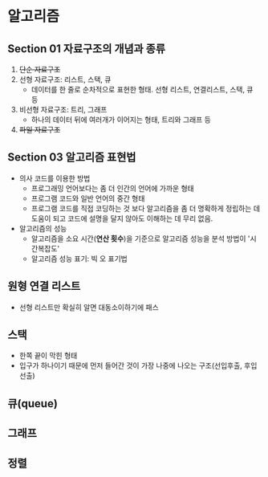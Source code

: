 # 알고리즘
## Section 01 자료구조의 개념과 종류
1. ~~단순 자료구조~~
2. 선형 자료구조: 리스트, 스택, 큐
    - 데이터를 한 줄로 순차적으로 표현한 형태. 선형 리스트, 연결리스트, 스택, 큐 등
3. 비선형 자료구조: 트리, 그래프
   - 하나의 데이터 뒤에 여러개가 이어지는 형태, 트리와 그래프 등 
4. ~~파일 자료구조~~  
## Section 03 알고리즘 표현법
- 의사 코드를 이용한 방법
  - 프로그래밍 언어보다는 좀 더 인간의 언어에 가까운 형태
  - 프로그램 코드와 일반 언어의 중간 형태
  - 프로그램 코드를 직접 코딩하는 것 보다 알고리즘을 좀 더 명확하게 정립하는 데 도움이 되고 코드에 설명을 달지 않아도 이해하는 데 무리 없음.
- 알고리즘의 성능
  - 알고리즘을 소요 시간(**연산 횟수**)을 기준으로 알고리즘 성능을 분석 방법이 '시간복잡도'
  - 알고리즘 성능 표기: 빅 오 표기법
## 원형 연결 리스트
  - 선형 리스트만 확실히 알면 대동소이하기에 패스
## 스택
  - 한쪽 끝이 막힌 형태
  - 입구가 하나이기 때문에 먼저 들어간 것이 가장 나중에 나오는 구조(선입후출, 후입선출)

## 큐(queue)

## 그래프

## 정렬

